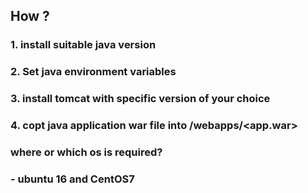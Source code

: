 ## How ?
### 1. install suitable java version
### 2. Set java environment variables
### 3. install tomcat with specific version of your choice
### 4. copt java application war file into <tomcatdirectory>/webapps/<app.war>

### where or which os is required?
### - ubuntu 16 and CentOS7
